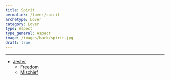 ```yaml
---
title: Spirit
permalink: /lover/spirit
archetype: Lover
category: Lover
type: Aspect
type_general: Aspect
image: /images/back/spirit.jpg
draft: true
---
```


---
- [Jester](/lover/spirit/jester)
  - [Freedom](/lover/spirit/jester/freedom)
  - [Mischief](/lover/spirit/jester/mischief)
